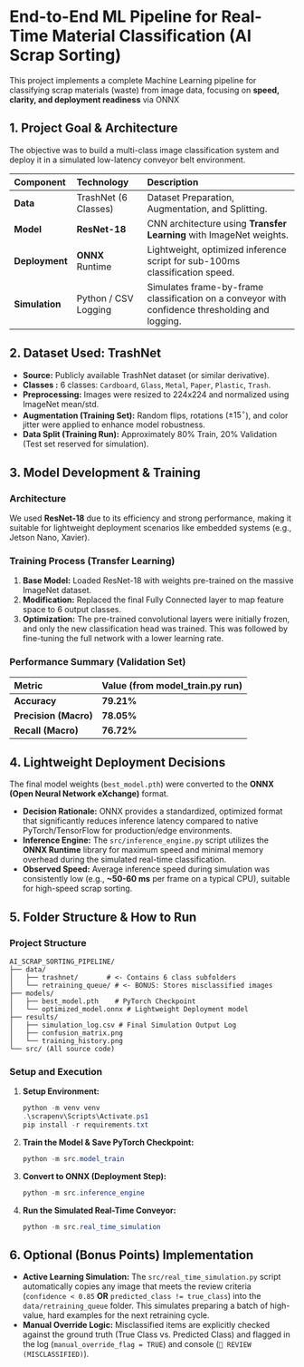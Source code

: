 # End-to-End ML Pipeline for Real-Time Material Classification (AI Scrap Sorting)

This project implements a complete Machine Learning pipeline for classifying scrap materials (waste) from image data, focusing on **speed, clarity, and deployment readiness** via ONNX

## 1. Project Goal & Architecture

The objective was to build a multi-class image classification system and deploy it in a simulated low-latency conveyor belt environment.

| Component | Technology | Description |
| :--- | :--- | :--- |
| **Data** | TrashNet (6 Classes) | Dataset Preparation, Augmentation, and Splitting. |
| **Model** | **ResNet-18** | CNN architecture using **Transfer Learning** with ImageNet weights. |
| **Deployment** | **ONNX** Runtime | Lightweight, optimized inference script for sub-100ms classification speed. |
| **Simulation** | Python / CSV Logging | Simulates frame-by-frame classification on a conveyor with confidence thresholding and logging. |

## 2. Dataset Used: TrashNet

* **Source:** Publicly available TrashNet dataset (or similar derivative).
* **Classes :** 6 classes: `Cardboard`, `Glass`, `Metal`, `Paper`, `Plastic`, `Trash`.
* **Preprocessing:** Images were resized to 224x224 and normalized using ImageNet mean/std.
* **Augmentation (Training Set):** Random flips, rotations ($\pm 15^\circ$), and color jitter were applied to enhance model robustness.
* **Data Split (Training Run):** Approximately 80% Train, 20% Validation (Test set reserved for simulation).

## 3. Model Development & Training

### Architecture

We used **ResNet-18** due to its efficiency and strong performance, making it suitable for lightweight deployment scenarios like embedded systems (e.g., Jetson Nano, Xavier).

### Training Process (Transfer Learning)

1.  **Base Model:** Loaded ResNet-18 with weights pre-trained on the massive ImageNet dataset.
2.  **Modification:** Replaced the final Fully Connected layer to map feature space to 6 output classes.
3.  **Optimization:** The pre-trained convolutional layers were initially frozen, and only the new classification head was trained. This was followed by fine-tuning the full network with a lower learning rate.

### Performance Summary (Validation Set)

| Metric | Value (from model_train.py run) |
| :--- | :--- |
| **Accuracy** | **79.21%** |
| **Precision (Macro)** | **78.05%** |
| **Recall (Macro)** | **76.72%** |

## 4. Lightweight Deployment Decisions

The final model weights (`best_model.pth`) were converted to the **ONNX (Open Neural Network eXchange)** format.

* **Decision Rationale:** ONNX provides a standardized, optimized format that significantly reduces inference latency compared to native PyTorch/TensorFlow for production/edge environments.
* **Inference Engine:** The `src/inference_engine.py` script utilizes the **ONNX Runtime** library for maximum speed and minimal memory overhead during the simulated real-time classification.
* **Observed Speed:** Average inference speed during simulation was consistently low (e.g., **~50-60 ms** per frame on a typical CPU), suitable for high-speed scrap sorting.

## 5. Folder Structure & How to Run

### Project Structure

```text
AI_SCRAP_SORTING_PIPELINE/
├── data/
│   ├── trashnet/       # <- Contains 6 class subfolders
│   └── retraining_queue/ # <- BONUS: Stores misclassified images
├── models/
│   ├── best_model.pth    # PyTorch Checkpoint
│   └── optimized_model.onnx # Lightweight Deployment model
├── results/
│   ├── simulation_log.csv # Final Simulation Output Log
│   ├── confusion_matrix.png
│   └── training_history.png
└── src/ (All source code)
```

### Setup and Execution

1.  **Setup Environment:**
    ```powershell
    python -m venv venv
    .\scrapenv\Scripts\Activate.ps1
    pip install -r requirements.txt
    ```
2.  **Train the Model & Save PyTorch Checkpoint:**
    ```powershell
    python -m src.model_train
    ```
3.  **Convert to ONNX (Deployment Step):**
    ```powershell
    python -m src.inference_engine
    ```
4.  **Run the Simulated Real-Time Conveyor:**
    ```powershell
    python -m src.real_time_simulation
    ```

## 6. Optional (Bonus Points) Implementation

* **Active Learning Simulation:** The `src/real_time_simulation.py` script automatically copies any image that meets the review criteria (`confidence < 0.85` **OR** `predicted_class != true_class`) into the `data/retraining_queue` folder. This simulates preparing a batch of high-value, hard examples for the next retraining cycle.
* **Manual Override Logic:** Misclassified items are explicitly checked against the ground truth (True Class vs. Predicted Class) and flagged in the log (`manual_override_flag = TRUE`) and console (`🚨 REVIEW (MISCLASSIFIED)`).